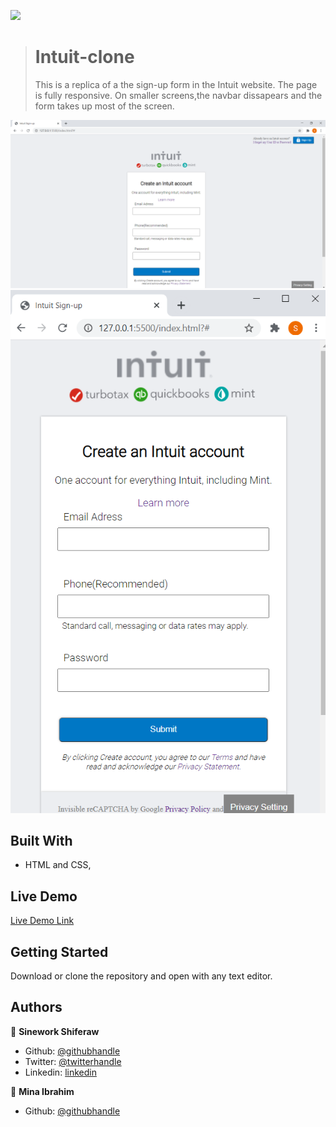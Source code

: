 ![](https://img.shields.io/badge/Microverse-blueviolet)

> # Intuit-clone
>
> This is a replica of a the sign-up form in the Intuit website. The page is fully responsive. On smaller screens,the navbar dissapears and the form takes up most of the screen.

![screenshot](./assets/image/Full-page-version.PNG)
![screenshot](./assets/image/mobile-version.PNG)

## Built With

- HTML and CSS,

## Live Demo

[Live Demo Link](https://sinework.github.io/Sign-Up-Form/.)

## Getting Started

Download or clone the repository and open with any text editor.

## Authors

👤 **Sinework Shiferaw**

- Github: [@githubhandle](https://github.com/sinework)
- Twitter: [@twitterhandle](https://twitter.com/@SineworkShiferaw)
- Linkedin: [linkedin](https://linkedin.com/SineworkShiferaw)

👤 **Mina Ibrahim**

- Github: [@githubhandle](https://github.com/coldatlas)
